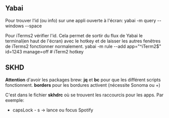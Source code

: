 ## Yabai

Pour trouver l'id (ou info) sur une appli ouverte à l'écran: yabai -m query --windows --space

Pour iTerms2 vérifier l'id. Cela permet de sortir du flux de Yabai le terminal(en haut de l'écran) avec le hotkey et de
laisser les autres fenêtres de iTerms2 fonctionner normalement. yabai -m rule --add app="^iTerm2$" id=1243 manage=off #
iTerm2 hotkey

## SKHD

**Attention** d'avoir les packages brew: **jq** et **bc** pour que les différent scripts fonctionnent. **borders** pour
les bordures activent (nécessite Sonoma ou +)

C'est dans le fichier **skhdrc** où se trouvent les raccourcis pour les apps. Par exemple:

- capsLock - s -> lance ou focus Spotify
